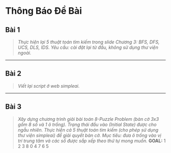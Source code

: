 # Thông Báo Đề Bài

## Bài 1
> *Thực hiện lại 5 thuật toán tìm kiếm trong slide Chương 3: BFS, DFS, UCS, DLS, IDS.
   Yêu cầu: cài đặt lại từ đầu, không sử dụng thư viện ngoài.*

---

## Bài 2
> *Viết lại script ở web simpleai.*

---

## Bài 3
> *Xây dựng chương trình giải bài toán 8-Puzzle Problem (bàn cờ 3x3 gồm 8 số và 1 ô trống).
Trạng thái đầu vào (Initial State) được cho ngẫu nhiên.
Thực hiện cả 5 thuật toán tìm kiếm (cho phép sử dụng thư viện simpleai) để giải quyết bàn cờ.
Mục tiêu: đưa ô trống vào vị trí trung tâm và các số được sắp xếp theo thứ tự mong muốn.*
    **GOAL:**
    1 2 3
    8 0 4
    7 6 5
